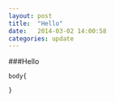 ```yaml
---
layout: post
title:  "Hello"
date:   2014-03-02 14:00:58
categories: update
---
```


###Hello 
```
body{
    
}
```



